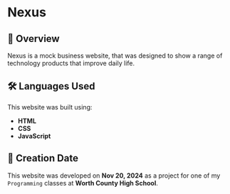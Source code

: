 # Nexus

## 📌 Overview
Nexus is a mock business website, that was designed to show a range of technology products that improve daily life.

## 🛠️ Languages Used
This website was built using:
- **HTML**
- **CSS**
- **JavaScript**

## 📅 Creation Date
This website was developed on **Nov 20, 2024** as a project for one of my `Programming` classes at **Worth County High School**.
